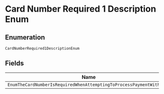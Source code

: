 
# Card Number Required 1 Description Enum

## Enumeration

`CardNumberRequired1DescriptionEnum`

## Fields

| Name |
|  --- |
| `EnumTheCardNumberIsRequiredWhenAttemptingToProcessPaymentWithCard` |

